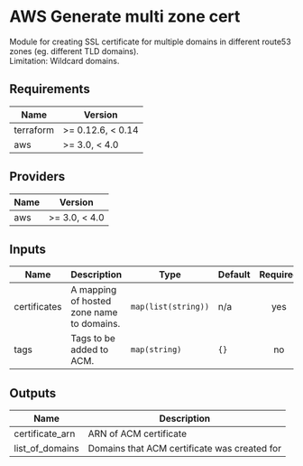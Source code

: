 # AWS Generate multi zone cert  
Module for creating SSL certificate for multiple domains in different route53 zones (eg. different TLD domains).  
Limitation: Wildcard domains.

## Requirements

| Name | Version |
|------|---------|
| terraform | >= 0.12.6, < 0.14 |
| aws | >= 3.0, < 4.0 |

## Providers

| Name | Version |
|------|---------|
| aws | >= 3.0, < 4.0 |

## Inputs

| Name | Description | Type | Default | Required |
|------|-------------|------|---------|:--------:|
| certificates | A mapping of hosted zone name to domains. | `map(list(string))` | n/a | yes |
| tags | Tags to be added to ACM. | `map(string)` | `{}` | no |

## Outputs

| Name | Description |
|------|-------------|
| certificate\_arn | ARN of ACM certificate |
| list\_of\_domains | Domains that ACM certificate was created for |

